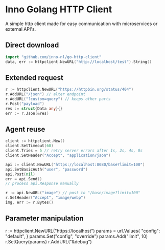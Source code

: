 # Inno Golang HTTP Client

A simple http client made for easy communication with microservices or external API's.

## Direct download

```go
import "github.com/inno-nl/go-http-client"
data, err := httpclient.NewURL("http://localhost/test").String()
```

## Extended request

```go
r := httpclient.NewURL("https://httpbin.org/status/404")
r.AddURL("/json") // alter endpoint
r.AddURL("?custom=query") // keeps other parts
r.Post("payload")
res := struct{Data any}{}
err := r.Json(&res)
```

## Agent reuse

```go
client := httpclient.New()
client.SetTimeout(60)
client.Tries = 5 // retry server errors after 1s, 2s, 4s, 8s
client.SetHeader("Accept", "application/json")

api := client.NewURL("https://localhost:8080/base?limit=100")
api.SetBasicAuth("user", "password")
api.Post(nil)
err = api.Send()
// process api.Response manually

r := api.NewURL("image") // post to "/base/image?limit=100"
r.SetHeader("Accept", "image/webp")
img, err := r.Bytes()
```

## Parameter manipulation

r := httpclient.NewURL("https://localhost")
params = url.Values{
    "config": "default",
}
params.Set("config", "override")
params.Add("limit", 10)
r.SetQuery(params)
r.AddURL("&debug")
